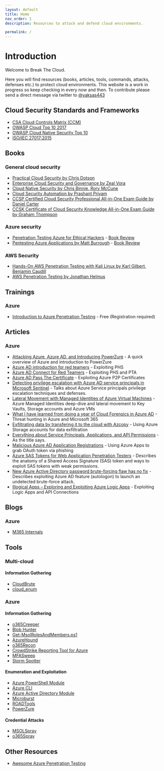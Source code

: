 ```yaml
---
layout: default
title: Home
nav_order: 1
description: Resources to attack and defend cloud environments. 

permalink: /
---
```

# Introduction

Welcome to Break The Cloud.

Here you will find resources (books, articles, tools, commands, attacks, defenses etc.) to protect cloud environments. This website is a work in progress so keep checking in every now and then. To contribute please send a direct message via twitter to [@yaksas443](https://twitter.com/yaksas443) 

## Cloud Security Standards and Frameworks
- [CSA Cloud Controls Matrix (CCM)](https://cloudsecurityalliance.org/research/cloud-controls-matrix/)
- [OWASP Cloud Top 10 2017](https://web.archive.org/web/20170903023808/https://www.owasp.org/index.php/Category:OWASP_Cloud_%E2%80%90_10_Project)
- [OWASP Cloud Native Security Top 10](https://owasp.org/www-project-cloud-native-application-security-top-10/)
- [ISO/IEC 27017:2015](https://infostore.saiglobal.com/en-au/Standards/ISO-IEC-27017-2015-605835_SAIG_ISO_ISO_1388396/)

## Books

### General cloud security

- [Practical Cloud Security by Chris Dotson](https://www.oreilly.com/library/view/practical-cloud-security/9781492037507/)
- [Enterprise Cloud Security and Governance by Zeal Vora](https://www.packtpub.com/product/enterprise-cloud-security-and-governance/9781788299558)
- [Cloud Native Security by Chris Binnie, Rory McCune](https://www.oreilly.com/library/view/cloud-native-security/9781119782230/)
- [Cloud Security Automation by Prashant Priyam](https://www.packtpub.com/product/cloud-security-automation/9781788627863)
- [CCSP Certified Cloud Security Professional All-in-One Exam Guide by Daniel Carter](https://www.oreilly.com/library/view/ccsp-certified-cloud/9781260456936/)
- [CCSK Certificate of Cloud Security Knowledge All-in-One Exam Guide by Graham Thompson ](https://www.oreilly.com/library/view/ccsk-certificate-of/9781260460094/)

### Azure security

- [Penetration Testing Azure for Ethical Hackers](https://www.packtpub.com/product/penetration-testing-azure-for-ethical-hackers/9781839212932) - [Book Review](https://yaksas.in/ycscblog/book-review-penetration-testing-azure-for-ethical-hackers/)
- [Pentesting Azure Applications by Matt Burrough](https://nostarch.com/azure) - [Book Review](https://yaksas.in/ycscblog/book-review-pentesting-azure-applications/)

### AWS Security

- [Hands-On AWS Penetration Testing with Kali Linux by Karl Gilbert, Benjamin Caudill](https://www.oreilly.com/library/view/hands-on-aws-penetration/9781789136722/)
- [AWS Penetration Testing by Jonathan Helmus](https://www.packtpub.com/product/aws-penetration-testing/9781839216923)

## Trainings

### Azure
- [Introduction to Azure Penetration Testing](https://azure.enterprisesecurity.io/) - Free (Registration required)

## Articles

### Azure
- [Attacking Azure, Azure AD, and Introducing PowerZure](https://posts.specterops.io/attacking-azure-azure-ad-and-introducing-powerzure-ca70b330511a) - A quick overview of Azure and introduction to PowerZure
- [Azure AD introduction for red teamers](https://www.synacktiv.com/en/publications/azure-ad-introduction-for-red-teamers.html) - Exploiting PHS
- [Azure AD Connect for Red Teamers](https://blog.xpnsec.com/azuread-connect-for-redteam/) - Exploiting PHS and PTA
- [Azure AD Pass The Certificate](https://medium.com/@mor2464/azure-ad-pass-the-certificate-d0c5de624597) - Exploiting Azure P2P Certificates
- [Detecting privilege escalation with Azure AD service principals in Microsoft Sentinel](https://learnsentinel.blog/2022/01/04/azuread-privesc-sentinel/) - Talks about Azure Service principals privilege escalation techniques and defenses.
- [Lateral Movement with Managed Identities of Azure Virtual Machines](https://m365internals.com/2021/11/30/lateral-movement-with-managed-identities-of-azure-virtual-machines/) - Azure Managed Identities deep-dive and lateral movement to Key Vaults, Storage accounts and Azure VMs
- [What I have learned from doing a year of Cloud Forensics in Azure AD](https://m365internals.com/2021/07/13/what-ive-learned-from-doing-a-year-of-cloud-forensics-in-azure-ad/) - Threat hunting in Azure and Microsoft 365
- [Exfiltrating data by transfering it to the cloud with Azcopy](https://m365internals.com/2021/06/11/exfiltrating-data-by-transfering-it-to-the-cloud-with-azcopy/) - Using Azure Storage accounts for data exfiltration
- [Everything about Service Principals, Applications, and API Permissions](https://m365internals.com/2021/07/24/everything-about-service-principals-applications-and-api-permissions/) - As the title says.
- [Malicious Azure AD Application Registrations](https://www.lares.com/blog/malicious-azure-ad-application-registrations/) - Using Azure Apps to grab OAuth token via phishing
- [Azure SAS Tokens for Web Application Penetration Testers](https://www.netspi.com/blog/technical/web-application-penetration-testing/azure-sas-tokens/) - Describes the anatomy of a Shared Access Signature (SAS) token and ways to exploit SAS tokens with weak permissions.
- [New Azure Active Directory password brute-forcing flaw has no fix](https://arstechnica.com/information-technology/2021/09/new-azure-active-directory-password-brute-forcing-flaw-has-no-fix/) - Describes exploiting Azure AD feature (autologon) to launch an undetected brute-force attack.
- [Illogical Apps – Exploring and Exploiting Azure Logic Apps](https://www.netspi.com/blog/technical/cloud-penetration-testing/illogical-apps-exploring-exploiting-azure-logic-apps/) - Exploiting Logic Apps and API Connections


## Blogs

### Azure
- [M365 Internals](https://m365internals.com/)

## Tools

### Multi-cloud

#### Information Gathering
- [CloudBrute](https://github.com/0xsha/CloudBrute)
- [cloud_enum](https://github.com/initstring/cloud_enum)

### Azure

#### Information Gathering
- [o365Creeper](https://github.com/LMGsec/o365creeper)
- [Blob Hunter](https://github.com/cyberark/blobhunter)
- [Get-MsolRolesAndMembers.ps1](https://gist.github.com/ciphertxt/2036e614edf4bf920796059017fbbc3d)
- [AzureHound](https://bloodhound.readthedocs.io/en/latest/data-collection/azurehound.html)
- [o365Recon](https://github.com/nyxgeek/o365recon)
- [CrowdStrike Reporting Tool for Azure](https://github.com/CrowdStrike/CRT)
- [MFASweep](https://github.com/dafthack/MFASweep)
- [Storm Spotter](https://github.com/Azure/Stormspotter)

#### Enumeration and Exploitation
- [Azure PowerShell Module](https://docs.microsoft.com/en-us/powershell/azure/install-az-ps?view=azps-7.0.0)
- [Azure CLI](https://docs.microsoft.com/en-us/cli/azure/install-azure-cli)
- [Azure Active Directory Module](https://www.powershellgallery.com/packages/AzureAD/2.0.2.140)
- [Microburst](https://github.com/NetSPI/MicroBurst)
- [ROADTools](https://github.com/dirkjanm/ROADtools)
- [PowerZure](https://github.com/hausec/PowerZure)

#### Credential Attacks
- [MSOLSpray](https://github.com/dafthack/MSOLSpray)
- [o365Spray](https://github.com/0xZDH/o365spray)

## Other Resources
- [Awesome Azure Penetration Testing](https://github.com/Kyuu-Ji/Awesome-Azure-Pentest#lists-and-cheat-sheets)

